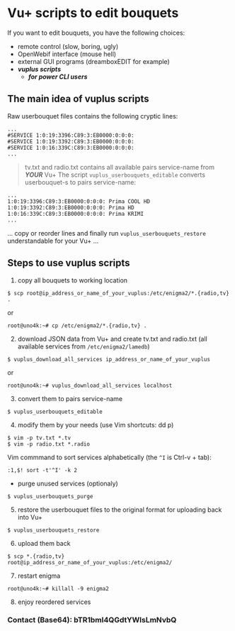 # Vu+ scripts to edit bouquets
If you want to edit bouquets, you have the following choices:
- remote control (slow, boring, ugly)
- OpenWebif interface (mouse hell)
- external GUI programs (dreamboxEDIT for example)
- ***vuplus scripts***
  - ***for power CLI users***

## The main idea of vuplus scripts
Raw userbouquet files contains the following cryptic lines:
```
...
#SERVICE 1:0:19:3396:C89:3:EB0000:0:0:0:
#SERVICE 1:0:19:3392:C89:3:EB0000:0:0:0:
#SERVICE 1:0:16:339C:C89:3:EB0000:0:0:0:
...
```
> tv.txt and radio.txt contains all available pairs service-name from ***YOUR*** Vu+
The script `vuplus_userbouquets_editable` converts userbouquet-s to pairs service-name:
```
...
1:0:19:3396:C89:3:EB0000:0:0:0:	Prima COOL HD
1:0:19:3392:C89:3:EB0000:0:0:0:	Prima HD
1:0:16:339C:C89:3:EB0000:0:0:0:	Prima KRIMI
...
```
... copy or reorder lines and finally run `vuplus_userbouquets_restore` understandable for your Vu+ ...
## Steps to use vuplus scripts
1. copy all bouquets to working location
```
$ scp root@ip_address_or_name_of_your_vuplus:/etc/enigma2/*.{radio,tv} .
```
   or
```
root@uno4k:~# cp /etc/enigma2/*.{radio,tv} .
```

2. download JSON data from Vu+ and create tv.txt and radio.txt (all available services from `/etc/enigma2/lamedb`)
```
$ vuplus_download_all_services ip_address_or_name_of_your_vuplus
```
   or
```
root@uno4k:~# vuplus_download_all_services localhost
```

3. convert them to pairs service-name
```
$ vuplus_userbouquets_editable
```

4. modify them by your needs (use Vim shortcuts: dd p)
```
$ vim -p tv.txt *.tv
$ vim -p radio.txt *.radio
```
Vim commmand to sort services alphabetically (the `^I` is Ctrl-v + tab):
```
:1,$! sort -t'^I' -k 2
```

- purge unused services (optionaly)
```
$ vuplus_userbouquets_purge
```

5. restore the userbouquet files to the original format for uploading back into Vu+
```
$ vuplus_userbouquets_restore
```

6. upload them back
```
$ scp *.{radio,tv} root@ip_address_or_name_of_your_vuplus:/etc/enigma2/
```

7. restart enigma
```
root@uno4k:~# killall -9 enigma2
```
8. enjoy reordered services

### Contact (Base64): bTR1bml4QGdtYWlsLmNvbQ
